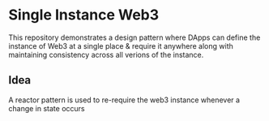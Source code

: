 # Single Instance Web3

This repository demonstrates a design pattern where DApps can define the instance of Web3 at a single place & require it anywhere along with maintaining consistency across all verions of the instance.

## Idea

A reactor pattern is used to re-require the web3 instance whenever a change in state occurs

